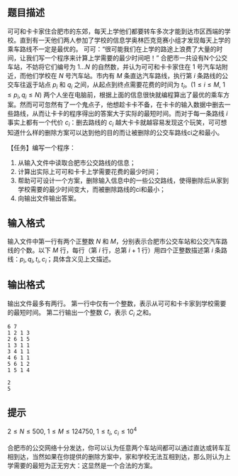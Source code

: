 ## 题目描述

可可和卡卡家住合肥市的东郊，每天上学他们都要转车多次才能到达市区西端的学校。直到有一天他们两人参加了学校的信息学奥林匹克竞赛小组才发现每天上学的乘车路线不一定是最优的。 可可：“很可能我们在上学的路途上浪费了大量的时间，让我们写一个程序来计算上学需要的最少时间吧！” 合肥市一共设有N个公交车站，不妨将它们编号为 $1 \dots N$ 的自然数，并认为可可和卡卡家住在 $1$ 号汽车站附近，而他们学校在 $N$ 号汽车站。市内有 $M$ 条直达汽车路线，执行第 $i$ 条路线的公交车往返于站点 $p_i$ 和 $q_i$ 之间，从起点到终点需要花费的时间为 $t_i$。$(1 \leq i \leq M, \ 1 \leq p_i,q_i \leq N)$ 两个人坐在电脑前，根据上面的信息很快就编程算出了最优的乘车方案。然而可可忽然有了一个鬼点子，他想趁卡卡不备，在卡卡的输入数据中删去一些路线，从而让卡卡的程序得出的答案大于实际的最短时间。而对于每一条路线 $i$ 事实上都有一个代价 $c_i$：删去路线的 $c_i$ 越大卡卡就越容易发现这个玩笑，可可想知道什么样的删除方案可以达到他的目的而让被删除的公交车路线ci之和最小。

【任务】编写一个程序：

1. 从输入文件中读取合肥市公交路线的信息；
2. 计算出实际上可可和卡卡上学需要花费的最少时间；
3. 帮助可可设计一个方案，删除输入信息中的一些公交路线，使得删除后从家到学校需要的最少时间变大，而被删除路线的ci和最小；
4. 向输出文件输出答案。

## 输入格式

输入文件中第一行有两个正整数 $N$ 和 $M$，分别表示合肥市公交车站和公交汽车路线的个数。以下 $M$ 行，每行（第 $i$ 行，总第 $i+1$ 行）用四个正整数描述第 $i$ 条路线：$p_i,q_i,t_i,c_i$；具体含义见上文描述。

## 输出格式

输出文件最多有两行。 第一行中仅有一个整数，表示从可可和卡卡家到学校需要的最短时间。 第二行输出一个整数 $C$，表示 $C_i$ 之和。

```input1
6 7
1 2 1 3
2 6 1 5
1 3 1 1
3 4 1 1
4 6 1 1
5 6 1 2
1 5 1 4
```

```output1
2 
5
```

## 提示

$2 \leq N \leq 500, \ 1 \leq M \leq 124750, \ 1 \leq t_i, \ c_i \leq 10^4$

合肥市的公交网络十分发达，你可以认为任意两个车站间都可以通过直达或转车互相到达，当然如果在你提供的删除方案中，家和学校无法互相到达，那么则认为上学需要的最短为正无穷大：这显然是一个合法的方案。

